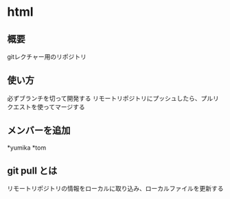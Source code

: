 # html

## 概要
gitレクチャー用のリポジトリ

## 使い方
必ずブランチを切って開発する
リモートリポジトリにプッシュしたら、プルリクエストを使ってマージする

## メンバーを追加
*yumika
*tom

## git pull とは
リモートリポジトリの情報をローカルに取り込み、ローカルファイルを更新する
